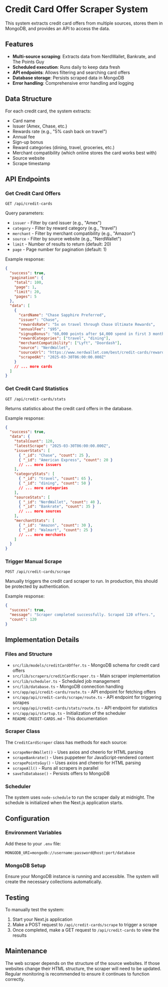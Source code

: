# Credit Card Offer Scraper System

This system extracts credit card offers from multiple sources, stores them in MongoDB, and provides an API to access the data.

## Features

- **Multi-source scraping**: Extracts data from NerdWallet, Bankrate, and The Points Guy
- **Scheduled execution**: Runs daily to keep data fresh
- **API endpoints**: Allows filtering and searching card offers
- **Database storage**: Persists scraped data in MongoDB
- **Error handling**: Comprehensive error handling and logging

## Data Structure

For each credit card, the system extracts:

- Card name
- Issuer (Amex, Chase, etc.)
- Rewards rate (e.g., "5% cash back on travel")
- Annual fee
- Sign-up bonus
- Reward categories (dining, travel, groceries, etc.)
- Merchant compatibility (which online stores the card works best with)
- Source website
- Scrape timestamp

## API Endpoints

### Get Credit Card Offers

```
GET /api/credit-cards
```

Query parameters:

- `issuer` - Filter by card issuer (e.g., "Amex")
- `category` - Filter by reward category (e.g., "travel")
- `merchant` - Filter by merchant compatibility (e.g., "Amazon")
- `source` - Filter by source website (e.g., "NerdWallet")
- `limit` - Number of results to return (default: 20)
- `page` - Page number for pagination (default: 1)

Example response:

```json
{
  "success": true,
  "pagination": {
    "total": 100,
    "page": 1,
    "limit": 20,
    "pages": 5
  },
  "data": [
    {
      "cardName": "Chase Sapphire Preferred",
      "issuer": "Chase",
      "rewardsRate": "5x on travel through Chase Ultimate Rewards",
      "annualFee": "$95",
      "signupBonus": "60,000 points after $4,000 spend in first 3 months",
      "rewardCategories": ["travel", "dining"],
      "merchantCompatibility": ["Lyft", "Doordash"],
      "source": "NerdWallet",
      "sourceUrl": "https://www.nerdwallet.com/best/credit-cards/rewards",
      "scrapedAt": "2025-03-30T06:00:00.000Z"
    }
    // ... more cards
  ]
}
```

### Get Credit Card Statistics

```
GET /api/credit-cards/stats
```

Returns statistics about the credit card offers in the database.

Example response:

```json
{
  "success": true,
  "data": {
    "totalCount": 120,
    "latestScrape": "2025-03-30T06:00:00.000Z",
    "issuerStats": [
      { "_id": "Chase", "count": 25 },
      { "_id": "American Express", "count": 20 }
      // ... more issuers
    ],
    "categoryStats": [
      { "_id": "travel", "count": 65 },
      { "_id": "dining", "count": 50 }
      // ... more categories
    ],
    "sourceStats": [
      { "_id": "NerdWallet", "count": 40 },
      { "_id": "Bankrate", "count": 35 }
      // ... more sources
    ],
    "merchantStats": [
      { "_id": "Amazon", "count": 30 },
      { "_id": "Walmart", "count": 25 }
      // ... more merchants
    ]
  }
}
```

### Trigger Manual Scrape

```
POST /api/credit-cards/scrape
```

Manually triggers the credit card scraper to run. In production, this should be protected by authentication.

Example response:

```json
{
  "success": true,
  "message": "Scraper completed successfully. Scraped 120 offers.",
  "count": 120
}
```

## Implementation Details

### Files and Structure

- `src/lib/models/creditCardOffer.ts` - MongoDB schema for credit card offers
- `src/lib/scrapers/creditCardScraper.ts` - Main scraper implementation
- `src/lib/scheduler.ts` - Scheduled job management
- `src/lib/database.ts` - MongoDB connection handling
- `src/app/api/credit-cards/route.ts` - API endpoint for fetching offers
- `src/app/api/credit-cards/scrape/route.ts` - API endpoint for triggering scrapes
- `src/app/api/credit-cards/stats/route.ts` - API endpoint for statistics
- `src/app/api/startup.ts` - Initialization of the scheduler
- `README-CREDIT-CARDS.md` - This documentation

### Scraper Class

The `CreditCardScraper` class has methods for each source:

- `scrapeNerdWallet()` - Uses axios and cheerio for HTML parsing
- `scrapeBankrate()` - Uses puppeteer for JavaScript-rendered content
- `scrapePointsGuy()` - Uses axios and cheerio for HTML parsing
- `scrapeAll()` - Runs all scrapers in parallel
- `saveToDatabase()` - Persists offers to MongoDB

### Scheduler

The system uses `node-schedule` to run the scraper daily at midnight. The schedule is initialized when the Next.js application starts.

## Configuration

### Environment Variables

Add these to your `.env` file:

```
MONGODB_URI=mongodb://username:password@host:port/database
```

### MongoDB Setup

Ensure your MongoDB instance is running and accessible. The system will create the necessary collections automatically.

## Testing

To manually test the system:

1. Start your Next.js application
2. Make a POST request to `/api/credit-cards/scrape` to trigger a scrape
3. Once completed, make a GET request to `/api/credit-cards` to view the results

## Maintenance

The web scraper depends on the structure of the source websites. If those websites change their HTML structure, the scraper will need to be updated. Regular monitoring is recommended to ensure it continues to function correctly.
